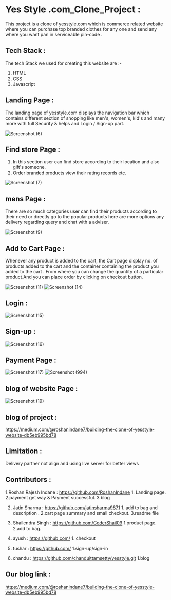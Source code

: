 
# Yes Style .com_Clone_Project :

This project is a clone of yesstyle.com which is commerce related website where you can purchase top branded clothes for any one and send any where you want pan in serviceable pin-code .


## Tech Stack :

The tech Stack we used for creating this website are :-

1. HTML 
2. CSS
3. Javascript


## Landing Page :

The landing page of yesstyle.com displays the navigation bar which contains different section of shopping  like men's, women's, kid's and many more with full Security & helps and Login / Sign-up part.

![Screenshot (6)](https://user-images.githubusercontent.com/95957280/175777925-a191e83c-4b04-41d9-9e00-1c59d5639c88.png)


## Find store Page :

1. In this section user can find store according to their location and also gift's someone.
2. Order branded products view their rating records etc.

![Screenshot (7)](https://user-images.githubusercontent.com/95957280/175778456-5eed16ad-3016-4237-b293-5253f8fe36e2.png)

## mens Page :

There are so much categories user can find their products according to their need or directly go to the popular products here are more options any delivery regarding query and chat with a adviser.

![Screenshot (9)](https://user-images.githubusercontent.com/95957280/175778642-6a0933e8-ddcc-4a5d-a7da-5f11c49d96b3.png)

## Add to Cart Page :

Whenever any product is added to the cart, the Cart page display no. of products added to the cart and the container containing the product you added to the cart . From where you can change the quantity of a particular product.And you can place order by clicking on checkout button.

![Screenshot (11)](https://user-images.githubusercontent.com/95957280/175778783-97adb51c-b321-47b4-ac64-324a55308ea7.png)
![Screenshot (14)](https://user-images.githubusercontent.com/95957280/175778883-806d96c5-1fb2-47b5-944a-0c3ea4d29ea9.png)

## Login : 

![Screenshot (15)](https://user-images.githubusercontent.com/95957280/175780275-0c9a8cff-8cf7-47a3-969f-5dcc23e9d51b.png)

## Sign-up :

![Screenshot (16)](https://user-images.githubusercontent.com/95957280/175780303-c1932350-3708-4e1d-a28e-4fc7e6197edf.png)

## Payment Page :

![Screenshot (17)](https://user-images.githubusercontent.com/95957280/175780434-ff2e51f6-cac2-43ec-a6b6-fd837370f778.png)
![Screenshot (994)](https://drive.google.com/file/d/162MT6ytDGdZi-j8MQGbbz4b66iLySYMw/view?usp=sharing) 

## blog of website Page :

![Screenshot (19)](https://user-images.githubusercontent.com/95957280/175780499-556c556b-e358-4e79-a0c8-656747b8e0d6.png)

## blog of project :

https://medium.com/@roshanindane7/building-the-clone-of-yesstyle-website-db5eb995bd78

## Limitation :

 Delivery partner not align and using live server for better views

## Contributors :

1.Roshan Rajesh Indane : https://github.com/RoshanIndane
            1. Landing page.
            2.payment get way & Payment successful.
            3.blog

2. Jatin Sharma : https://github.com/jatinsharma9871
           1. add to bag and description .
            2.cart page summary and small checkout.
            3.readme file

2. Shailendra Singh : https://github.com/CoderShail09
                1.product page.
                2.add to bag.

3. ayush : https://github.com/
            1. checkout 

5. tushar : https://github.com/
            1.sign-up/sign-in

6. chandu : https://github.com/chanduittamsetty/yesstyle.git
            1.blog



## Our blog link :

https://medium.com/@roshanindane7/building-the-clone-of-yesstyle-website-db5eb995bd78
